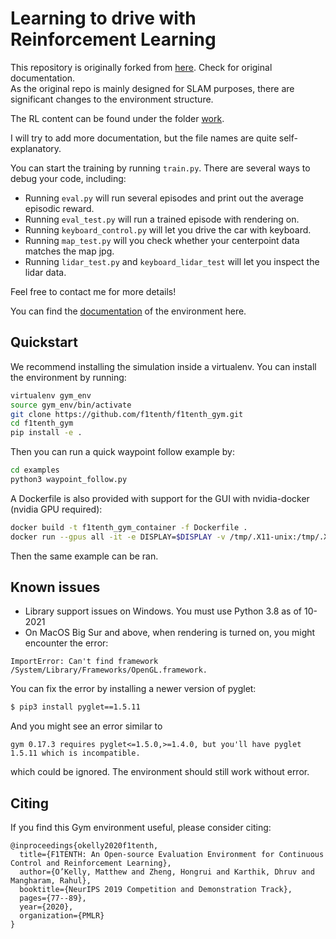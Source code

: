 # Learning to drive with Reinforcement Learning  
  
This repository is originally forked from [here](https://github.com/f1tenth/f1tenth_gym). Check for original documentation.  
As the original repo is mainly designed for SLAM purposes, there are significant changes to the environment structure.  
  
The RL content can be found under the folder [work](https://github.com/meraccos/f1tenth_reinforcement_learning/tree/main/work).  
  
I will try to add more documentation, but the file names are quite self-explanatory.  
  
You can start the training by running `train.py`. There are several ways to debug your code, including:

* Running `eval.py` will run several episodes and print out the average episodic reward.
* Running `eval_test.py` will run a trained episode with rendering on.
* Running `keyboard_control.py` will let you drive the car with keyboard.
* Running `map_test.py` will you check whether your centerpoint data matches the map jpg.
* Running `lidar_test.py` and `keyboard_lidar_test` will let you inspect the lidar data.

Feel free to contact me for more details!  
  
You can find the [documentation](https://f1tenth-gym.readthedocs.io/en/latest/) of the environment here.  
  
## Quickstart
We recommend installing the simulation inside a virtualenv. You can install the environment by running:

```bash
virtualenv gym_env
source gym_env/bin/activate
git clone https://github.com/f1tenth/f1tenth_gym.git
cd f1tenth_gym
pip install -e .
```

Then you can run a quick waypoint follow example by:
```bash
cd examples
python3 waypoint_follow.py
```

A Dockerfile is also provided with support for the GUI with nvidia-docker (nvidia GPU required):
```bash
docker build -t f1tenth_gym_container -f Dockerfile .
docker run --gpus all -it -e DISPLAY=$DISPLAY -v /tmp/.X11-unix:/tmp/.X11-unix f1tenth_gym_container
````
Then the same example can be ran.

## Known issues
- Library support issues on Windows. You must use Python 3.8 as of 10-2021
- On MacOS Big Sur and above, when rendering is turned on, you might encounter the error:
```
ImportError: Can't find framework /System/Library/Frameworks/OpenGL.framework.
```
You can fix the error by installing a newer version of pyglet:
```bash
$ pip3 install pyglet==1.5.11
```
And you might see an error similar to
```
gym 0.17.3 requires pyglet<=1.5.0,>=1.4.0, but you'll have pyglet 1.5.11 which is incompatible.
```
which could be ignored. The environment should still work without error.

## Citing
If you find this Gym environment useful, please consider citing:

```
@inproceedings{okelly2020f1tenth,
  title={F1TENTH: An Open-source Evaluation Environment for Continuous Control and Reinforcement Learning},
  author={O’Kelly, Matthew and Zheng, Hongrui and Karthik, Dhruv and Mangharam, Rahul},
  booktitle={NeurIPS 2019 Competition and Demonstration Track},
  pages={77--89},
  year={2020},
  organization={PMLR}
}
```
